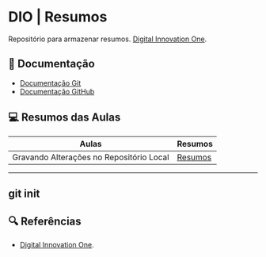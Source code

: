 # DIO | Resumos

Repositório para armazenar resumos.
[Digital Innovation One](https://www.dio.me).

## 📖 Documentação
- [Documentação Git](https://git-scm.com/doc)
- [Documentação GitHub](https://docs.github.com)

## 💻 Resumos das Aulas
| Aulas | Resumos |
|-------|---------|
| Gravando Alterações no Repositório Local | [Resumos]() |

---
git init
---

## 🔍 Referências
- [Digital Innovation One]().